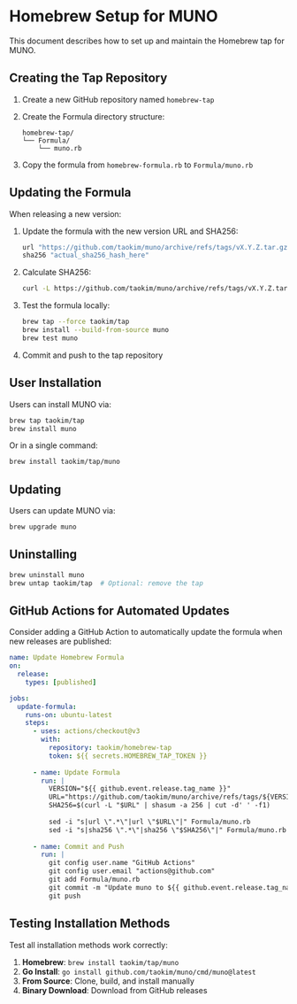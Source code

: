 # Homebrew Setup for MUNO

This document describes how to set up and maintain the Homebrew tap for MUNO.

## Creating the Tap Repository

1. Create a new GitHub repository named `homebrew-tap`
2. Create the Formula directory structure:
   ```
   homebrew-tap/
   └── Formula/
       └── muno.rb
   ```

3. Copy the formula from `homebrew-formula.rb` to `Formula/muno.rb`

## Updating the Formula

When releasing a new version:

1. Update the formula with the new version URL and SHA256:
   ```ruby
   url "https://github.com/taokim/muno/archive/refs/tags/vX.Y.Z.tar.gz"
   sha256 "actual_sha256_hash_here"
   ```

2. Calculate SHA256:
   ```bash
   curl -L https://github.com/taokim/muno/archive/refs/tags/vX.Y.Z.tar.gz | shasum -a 256
   ```

3. Test the formula locally:
   ```bash
   brew tap --force taokim/tap
   brew install --build-from-source muno
   brew test muno
   ```

4. Commit and push to the tap repository

## User Installation

Users can install MUNO via:
```bash
brew tap taokim/tap
brew install muno
```

Or in a single command:
```bash
brew install taokim/tap/muno
```

## Updating

Users can update MUNO via:
```bash
brew upgrade muno
```

## Uninstalling

```bash
brew uninstall muno
brew untap taokim/tap  # Optional: remove the tap
```

## GitHub Actions for Automated Updates

Consider adding a GitHub Action to automatically update the formula when new releases are published:

```yaml
name: Update Homebrew Formula
on:
  release:
    types: [published]

jobs:
  update-formula:
    runs-on: ubuntu-latest
    steps:
      - uses: actions/checkout@v3
        with:
          repository: taokim/homebrew-tap
          token: ${{ secrets.HOMEBREW_TAP_TOKEN }}
      
      - name: Update Formula
        run: |
          VERSION="${{ github.event.release.tag_name }}"
          URL="https://github.com/taokim/muno/archive/refs/tags/${VERSION}.tar.gz"
          SHA256=$(curl -L "$URL" | shasum -a 256 | cut -d' ' -f1)
          
          sed -i "s|url \".*\"|url \"$URL\"|" Formula/muno.rb
          sed -i "s|sha256 \".*\"|sha256 \"$SHA256\"|" Formula/muno.rb
      
      - name: Commit and Push
        run: |
          git config user.name "GitHub Actions"
          git config user.email "actions@github.com"
          git add Formula/muno.rb
          git commit -m "Update muno to ${{ github.event.release.tag_name }}"
          git push
```

## Testing Installation Methods

Test all installation methods work correctly:

1. **Homebrew**: `brew install taokim/tap/muno`
2. **Go Install**: `go install github.com/taokim/muno/cmd/muno@latest`
3. **From Source**: Clone, build, and install manually
4. **Binary Download**: Download from GitHub releases